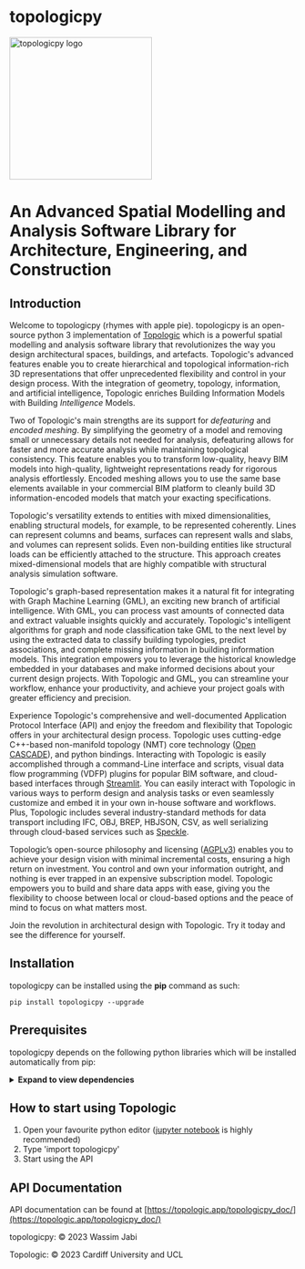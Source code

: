 # topologicpy

<img src="https://topologic.app/wp-content/uploads/2023/02/topologicpy-logo-no-loop.gif" alt="topologicpy logo" width="250" loop="1">

# An Advanced Spatial Modelling and Analysis Software Library for Architecture, Engineering, and Construction

## Introduction
Welcome to topologicpy (rhymes with apple pie). topologicpy is an open-source python 3 implementation of [Topologic](https://topologic.app) which is a powerful spatial modelling and analysis software library that revolutionizes the way you design architectural spaces, buildings, and artefacts. Topologic's advanced features enable you to create hierarchical and topological information-rich 3D representations that offer unprecedented flexibility and control in your design process. With the integration of geometry, topology, information, and artificial intelligence, Topologic enriches Building Information Models with Building *Intelligence* Models.

Two of Topologic's main strengths are its support for *defeaturing* and *encoded meshing*. By simplifying the geometry of a model and removing small or unnecessary details not needed for analysis, defeaturing allows for faster and more accurate analysis while maintaining topological consistency. This feature enables you to transform low-quality, heavy BIM models into high-quality, lightweight representations ready for rigorous analysis effortlessly. Encoded meshing allows you to use the same base elements available in your commercial BIM platform to cleanly build 3D information-encoded models that match your exacting specifications.

Topologic's versatility extends to entities with mixed dimensionalities, enabling structural models, for example, to be represented coherently. Lines can represent columns and beams, surfaces can represent walls and slabs, and volumes can represent solids. Even non-building entities like structural loads can be efficiently attached to the structure. This approach creates mixed-dimensional models that are highly compatible with structural analysis simulation software.

Topologic's graph-based representation makes it a natural fit for integrating with Graph Machine Learning (GML), an exciting new branch of artificial intelligence. With GML, you can process vast amounts of connected data and extract valuable insights quickly and accurately. Topologic's intelligent algorithms for graph and node classification take GML to the next level by using the extracted data to classify building typologies, predict associations, and complete missing information in building information models. This integration empowers you to leverage the historical knowledge embedded in your databases and make informed decisions about your current design projects. With Topologic and GML, you can streamline your workflow, enhance your productivity, and achieve your project goals with greater efficiency and precision.

Experience Topologic's comprehensive and well-documented Application Protocol Interface (API) and enjoy the freedom and flexibility that Topologic offers in your architectural design process. Topologic uses cutting-edge C++-based non-manifold topology (NMT) core technology ([Open CASCADE](https://www.opencascade.com/)), and python bindings. Interacting with Topologic is easily accomplished through a command-Line interface and scripts, visual data flow programming (VDFP) plugins for popular BIM software, and cloud-based interfaces through [Streamlit](https://streamlit.io/). You can easily interact with Topologic in various ways to perform design and analysis tasks or even seamlessly customize and embed it in your own in-house software and workflows. Plus, Topologic includes several industry-standard methods for data transport including IFC, OBJ, BREP, HBJSON, CSV, as well serializing through cloud-based services such as [Speckle](https://speckle.systems/).

Topologic’s open-source philosophy and licensing ([AGPLv3](https://www.gnu.org/licenses/agpl-3.0.en.html)) enables you to achieve your design vision with minimal incremental costs, ensuring a high return on investment. You control and own your information outright, and nothing is ever trapped in an expensive subscription model. Topologic empowers you to build and share data apps with ease, giving you the flexibility to choose between local or cloud-based options and the peace of mind to focus on what matters most. 

Join the revolution in architectural design with Topologic. Try it today and see the difference for yourself.

## Installation
topologicpy can be installed using the **pip** command as such:

`pip install topologicpy --upgrade`

## Prerequisites

topologicpy depends on the following python libraries which will be installed automatically from pip:

<details>
<summary>
<b>Expand to view dependencies</b>
</summary>
* [numpy](http://numpy.org) >= 1.24.0
* [scipy](http://scipy.org) >= 1.10.0
* [plotly](http://plotly.com/) >= 5.11.0
* [ifcopenshell](http://ifcopenshell.org/) >=0.7.9
* [ipfshttpclient](https://pypi.org/project/ipfshttpclient/) >= 0.7.0
* [web3](https://web3py.readthedocs.io/en/stable/) >=5.30.0
* [openstudio](https://openstudio.net/) >= 3.4.0
* [topologic_core](https://pypi.org/project/topologic_core/) >= 6.0.6
* [lbt-ladybug](https://pypi.org/project/lbt-ladybug/) >= 0.25.161
* [lbt-honeybee](https://pypi.org/project/lbt-honeybee/) >= 0.6.12
* [honeybee-energy](https://pypi.org/project/honeybee-energy/) >= 1.91.49
* [json](https://docs.python.org/3/library/json.html) >= 2.0.9
* [py2neo](https://py2neo.org/) >= 2021.2.3
* [pyvisgraph](https://github.com/TaipanRex/pyvisgraph) >= 0.2.1
* [specklepy](https://github.com/specklesystems/specklepy) >= 2.7.6
* [pandas](https://pandas.pydata.org/) >= 1.4.2
* [scipy](https://scipy.org/) >= 1.8.1
* [dgl](https://github.com/dmlc/dgl) >= 0.8.2

</details>

## How to start using Topologic
1. Open your favourite python editor ([jupyter notebook](https://jupyter.org/) is highly recommended)
1. Type 'import topologicpy'
1. Start using the API

## API Documentation
API documentation can be found at [https://topologic.app/topologicpy_doc/](https://topologic.app/topologicpy_doc/)

topologicpy: © 2023 Wassim Jabi

Topologic: © 2023 Cardiff University and UCL
